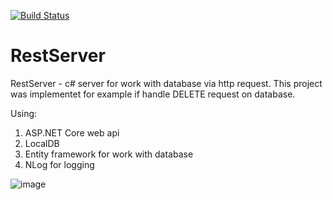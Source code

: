 [![Build Status](https://travis-ci.org/TakingAway/RestServer.svg?branch=master)](https://travis-ci.org/TakingAway/RestServer)

# RestServer
RestServer - c# server for work with database via http request. This project was implementet for example if handle DELETE request on database.   

Using:
1) ASP.NET Core web api
2) LocalDB
3) Entity framework for work with database
4) NLog for logging

![image](https://github.com/TakingAway/RestServer/blob/master/Images/Image.PNG)
